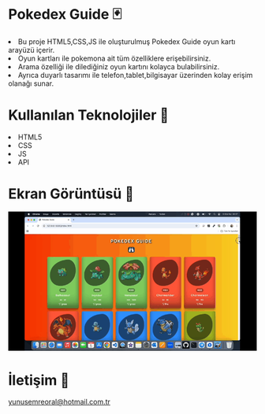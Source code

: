 # Pokedex Guide 🃏
<li>Bu proje HTML5,CSS,JS ile oluşturulmuş Pokedex Guide oyun kartı arayüzü içerir.</li>
<li>Oyun kartları ile pokemona ait tüm özelliklere erişebilirsiniz.</li>
<li>Arama özelliği ile dilediğiniz oyun kartını kolayca bulabilirsiniz.</li>
<li>Ayrıca duyarlı tasarımı ile telefon,tablet,bilgisayar üzerinden kolay erişim olanağı sunar.</li>

# Kullanılan Teknolojiler 🎨

<li>HTML5</li>
<li>CSS</li>
<li>JS</li>
<li>API</li>

# Ekran Görüntüsü 🎥
<img src="pokedex.gif" width="auto">      

# İletişim 📩
yunusemreoral@hotmail.com.tr

